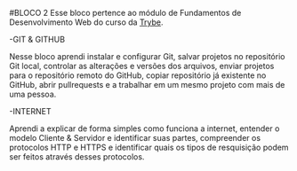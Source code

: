 #BLOCO 2 
Esse bloco pertence ao módulo de Fundamentos de Desenvolvimento Web do curso da [Trybe](https://www.betrybe.com/).

-GIT & GITHUB 

Nesse bloco aprendi instalar e configurar Git, salvar projetos no repositório Git local, controlar as alterações e versões dos arquivos, enviar projetos para o repositório remoto do GitHub, copiar repositório já existente no GitHub, abrir pullrequests e a trabalhar em um mesmo projeto com mais de uma pessoa. 

-INTERNET

Aprendi a explicar de forma simples como funciona a internet, entender o modelo Cliente & Servidor e identificar suas partes, compreender os protocolos HTTP e HTTPS e identificar quais os tipos de resquisição podem ser feitos através desses protocolos.

